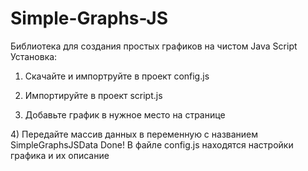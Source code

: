 # Simple-Graphs-JS
Библиотека для создания простых графиков на чистом Java Script
Установка:
1) Скачайте и импортруйте в проект config.js
<script src="config.js"></script>
2) Импортируйте в проект script.js
<script src="https://raw.githack.com/6ondawave9/Simple-Graphs-JS/main/script.js"></script>
3) Добавьте график в нужное место на странице
<div id="Simple-Graphs-JS-main"></div>
4) Передайте массив данных в переменную с названием SimpleGraphsJSData
Done!
В файле config.js находятся настройки графика и их описание
